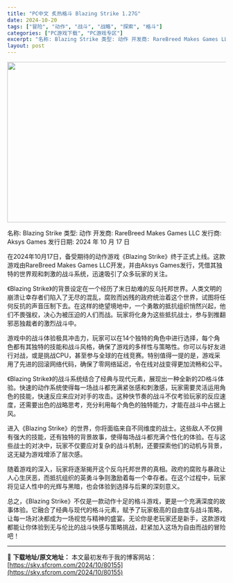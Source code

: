 ```yaml
---
title: "PC中文 炙热格斗 Blazing Strike 1.27G"
date: 2024-10-20
tags: ["冒险", "动作", "战斗", "战略", "探索", "格斗"]
categories: ["PC游戏下载", "PC游戏专区"]
excerpt: "名称: Blazing Strike 类型: 动作 开发商: RareBreed Makes Games LLC 发行商: Aksys Games 发行日期: 2024 年 10 月 17 日 在2024年10月17日，备受期待的动作游戏《Blazing Strike》终于正式上线。这款游戏由Rar&hellip;"
layout: post
---
```


<img class="aligncenter size-full wp-image-80156" src="https://sky.sfcrom.com/wp-content/uploads/2024/10/2024102009360175.webp" alt="" width="660" height="370" />

名称: Blazing Strike
类型: 动作
开发商: RareBreed Makes Games LLC
发行商: Aksys Games
发行日期: 2024 年 10 月 17 日

在2024年10月17日，备受期待的动作游戏《Blazing Strike》终于正式上线。这款游戏由RareBreed Makes Games LLC开发，并由Aksys Games发行，凭借其独特的世界观和刺激的战斗系统，迅速吸引了众多玩家的关注。

《Blazing Strike》的背景设定在一个经历了末日劫难的反乌托邦世界。人类文明的崩溃让幸存者们陷入了无尽的混乱，腐败而凶残的政府统治着这个世界，试图将任何反抗的声音压制下去。在这样的绝望境地中，一个勇敢的抵抗组织悄然兴起，他们不畏强权，决心为被压迫的人们而战。玩家将化身为这些抵抗战士，参与到推翻邪恶独裁者的激烈战斗中。

游戏中的战斗体验极具冲击力，玩家可以在14个独特的角色中进行选择，每个角色都有其独特的技能和战斗风格，确保了游戏的多样性与策略性。你可以与好友进行对战，或是挑战CPU，甚至参与全球的在线竞赛。特别值得一提的是，游戏采用了先进的回滚网络代码，确保了零网络延迟，令在线对战变得更加流畅和公平。

《Blazing Strike》的战斗系统结合了经典与现代元素，展现出一种全新的2D格斗体验。快速的动作系统使得每一场战斗都充满紧张感和刺激感，玩家需要灵活运用角色的技能，快速反应来应对对手的攻击。这种快节奏的战斗不仅考验玩家的反应速度，还需要出色的战略思考，充分利用每个角色的独特能力，才能在战斗中占据上风。

进入《Blazing Strike》的世界，你将面临来自不同维度的战士。这些敌人不仅拥有强大的技能，还有独特的背景故事，使得每场战斗都充满个性化的体验。在与这些战士的对决中，玩家不仅要应对复杂的战斗机制，还要探索他们的动机与背景，这无疑为游戏增添了层次感。

随着游戏的深入，玩家将逐渐揭开这个反乌托邦世界的真相。政府的腐败与暴政让人心生厌恶，而抵抗组织的英勇斗争则激励着每一个幸存者。在这个过程中，玩家将见证人性中的光辉与黑暗，也会体验到选择与后果的深刻意义。

总之，《Blazing Strike》不仅是一款动作十足的格斗游戏，更是一个充满深度的故事体验。它融合了经典与现代的格斗元素，赋予了玩家极高的自由度与战斗策略，让每一场对决都成为一场视觉与精神的盛宴。无论你是老玩家还是新手，这款游戏都能让你体验到无与伦比的战斗快感与策略挑战，赶紧加入这场为自由而战的冒险吧！

---
📖 **下载地址/原文地址：** 本文最初发布于我的博客网站：[https://sky.sfcrom.com/2024/10/80155](https://sky.sfcrom.com/2024/10/80155)
